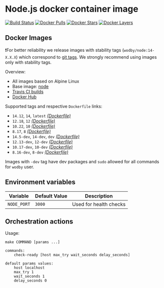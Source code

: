 # Node.js docker container image

[![Build Status](https://travis-ci.org/wodby/node.svg?branch=master)](https://travis-ci.org/wodby/node)
[![Docker Pulls](https://img.shields.io/docker/pulls/wodby/node.svg)](https://hub.docker.com/r/wodby/node)
[![Docker Stars](https://img.shields.io/docker/stars/wodby/node.svg)](https://hub.docker.com/r/wodby/node)
[![Docker Layers](https://images.microbadger.com/badges/image/wodby/node.svg)](https://microbadger.com/images/wodby/node)

## Docker Images

❗️For better reliability we release images with stability tags (`wodby/node:14-X.X.X`) which correspond to [git tags](https://github.com/wodby/node/releases). We strongly recommend using images only with stability tags. 

Overview:

- All images based on Alpine Linux
- Base image: [node](https://hub.docker.com/r/_/node/)
- [Travis CI builds](https://travis-ci.org/wodby/node) 
- [Docker Hub](https://hub.docker.com/r/wodby/node)

Supported tags and respective `Dockerfile` links:

- `14.12`, `14`, `latest` [_(Dockerfile)_](https://github.com/wodby/node/tree/master/Dockerfile)
- `12.18`, `12` [_(Dockerfile)_](https://github.com/wodby/node/tree/master/Dockerfile)
- `10.22`, `10` [_(Dockerfile)_](https://github.com/wodby/node/tree/master/Dockerfile)
- `8.17`, `8` [_(Dockerfile)_](https://github.com/wodby/node/tree/master/Dockerfile)
- `14.5-dev`, `14-dev`, `dev` [_(Dockerfile)_](https://github.com/wodby/node/tree/master/Dockerfile)
- `12.13-dev`, `12-dev` [_(Dockerfile)_](https://github.com/wodby/node/tree/master/Dockerfile)
- `10.17-dev`, `10-dev` [_(Dockerfile)_](https://github.com/wodby/node/tree/master/Dockerfile)
- `8.16-dev`, `8-dev` [_(Dockerfile)_](https://github.com/wodby/node/tree/master/Dockerfile)

Images with `-dev` tag have dev packages and `sudo` allowed for all commands for `wodby` user.

## Environment variables 

| Variable     | Default Value  | Description            |
| ------------ | -------------- | ---------------------- |
| `NODE_PORT`  | `3000`         | Used for health checks |

## Orchestration actions

Usage:
```
make COMMAND [params ...]

commands:
    check-ready [host max_try wait_seconds delay_seconds]
 
default params values:
    host localhost
    max_try 1
    wait_seconds 1
    delay_seconds 0
```

